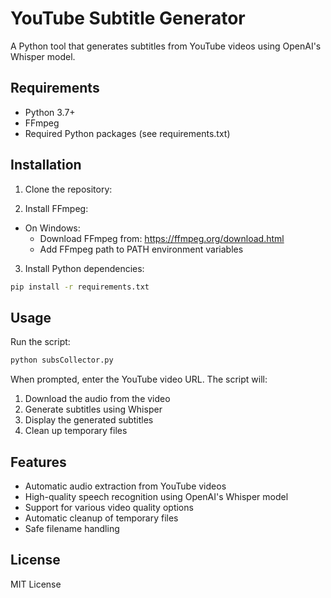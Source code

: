 # YouTube Subtitle Generator

A Python tool that generates subtitles from YouTube videos using OpenAI's Whisper model.

## Requirements

- Python 3.7+
- FFmpeg
- Required Python packages (see requirements.txt)

## Installation

1. Clone the repository:

2. Install FFmpeg:

- On Windows:
  - Download FFmpeg from: https://ffmpeg.org/download.html
  - Add FFmpeg path to PATH environment variables

3. Install Python dependencies:

```bash
pip install -r requirements.txt
```

## Usage

Run the script:

```bash
python subsCollector.py
```

When prompted, enter the YouTube video URL. The script will:

1. Download the audio from the video
2. Generate subtitles using Whisper
3. Display the generated subtitles
4. Clean up temporary files

## Features

- Automatic audio extraction from YouTube videos
- High-quality speech recognition using OpenAI's Whisper model
- Support for various video quality options
- Automatic cleanup of temporary files
- Safe filename handling

## License

MIT License
